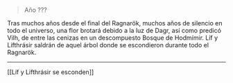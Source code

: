 > Año ???

Tras muchos años desde el final del Ragnarök, muchos años de silencio en todo el universo, una flor brotará debido a la luz de Dagr, así como predicó Vilh, de entre las cenizas en un descompuesto Bosque de Hodmímir. Líf y Lifthrásir saldrán de aquel árbol donde se escondieron durante todo el Ragnarök.

---

[[Líf y Lifthrásir se esconden]]